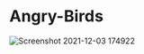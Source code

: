 # Angry-Birds

![Screenshot 2021-12-03 174922](https://user-images.githubusercontent.com/82047275/144601523-a7b0b007-ddda-453c-ad62-fd2d223b1840.png)
